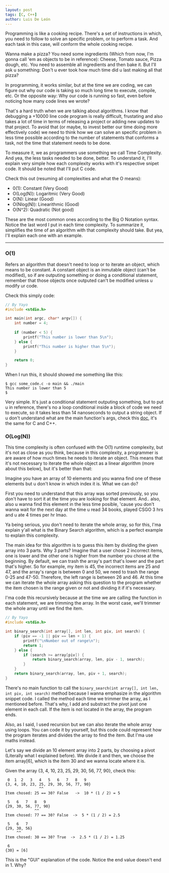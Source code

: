 ```yaml
---
layout: post
tags: [C, C++]
author: Luis De León
---
```



Programming is like a cooking recipe. There's a set of instructions in which, you need to follow to solve an specific problem, or to perform a task. And each task in this case, will conform the whole cooking recipe. 

Wanna make a pizza? You need some ingredients (Which from now, I'm gonna call 'em as objects to be in reference): Cheese, Tomato sauce, Pizza dough, etc. You need to assemble all ingredients and then bake it. But I'll ask u something: Don't u ever took how much time did u last making all that pizza? 

In programming, it works similar, but at the time we are coding, we can figure out why our code is taking so much long time to execute, compile, etc. Or the opposite way: Why our code is running so fast, even before noticing how many code lines we wrote?

That's a hard truth when we are talking about algorithms. I know that debugging a +10000 line code program is really difficult, frustating and also takes a lot of time in terms of releasing a project or adding new updates to that project. To avoid that (or maybe, to invest better our time doing more effectively code) we need to think how we can solve an specific problem in less time possible according to the number of statements that conforms a task, not the time that statement needs to be done.  

To measure it, we as programmers use something we call Time Complexity. And yea, the less tasks needed to be done, better. To understand it, I'll explain very simple how each complexity works with it's respective snipet code. It should be noted that I'll put C code. 

Check this out (resuming all complexities and what the O means):
- 0(1): Constant (Very Good)
- O(Log(N)): Logaritmic (Very Good)
- O(N): Linear (Good)
- O(Nlog(N)): Linearithmic (Good)
- O(N^2): Quadratic (Not good)

These are the most common ones according to the Big O Notation syntax. Notice the last word I put in each time complexity. To summarize it, simplifies the time of an algorithm with that complexity should take. But yea, I'll explain each one with an example. 

* * *

### O(1)

Refers an algorithm that doesn't need to loop or to iterate an object, which means to be constant. A constant object is an inmutable object (can't be modified), so if are outputing something or doing a conditional statement, remember that those objects once outputed can't be modified unless u modify ur code. 

Check this simply code:

```c
// By Yayo
#include <stdio.h>

int main(int argc, char* argv[]) {
    int number = 4;
    
    if (number < 5) {
        printf("This number is lower than 5\n");
    } else {
        printf("This number is higher than 5\n");
    }

    return 0;
}
```
When I run this, it should showed me something like this: 

```
$ gcc some_code.c -o main && ./main
This number is lower than 5
$
```

Very simple. It's just a conditional statement outputing something, but to put u in reference, there's no a loop conditional inside a block of code we need to execute, so it takes less than 14 nanoseconds to output a string object. If u don't understand what are the main function's args, check this [doc](https://linuxhint.com/argc-argv-cpp/), it's the same for C and C++. 


### O(Log(N))

This time complexity is often confused with the O(1) runtime complexity, but it's not as close as you think, because in this complexity, a programmer is are aware of how much times he needs to iterate an object. This means that it's not necessary to iterate the whole object as a linear algorithm (more about this below), but it's better than that:

Imagine you have an array of 10 elements and you wanna find one of these elements but u don't know in which index it is. What we can do? 

First you need to understand that this array was sorted previously, so you don't have to sort it at the time you are looking for that element. And.. also, also u wanna find this element in the less time posible, 'cause you don't wanna wait for the next day at the time u read 34 books, played CSGO 3 hrs and u ate 4 times per hr lmao. 

Ya being serious, you don't need to iterate the whole array, so for this, I'ma explain y'all what is the Binary Search algorithm, which is a perfect example to explain this complexity. 

The main idea for this algorithm is to guess this item by dividing the given array into 3 parts. Why 3 parts? Imagine that a user chose 2 incorrect items, one is lower and the other one is higher from the number you chose at the beginning. By default, we can trash the array's part that's lower and the part that's higher. So for example, my item is 45, the incorrect items are 25 and 47, and the array's range is between 0 and 50, we need to trash the range 0-25 and 47-50. Therefore, the left range is between 26 and 46. At this time we can iterate the whole array asking this question to the program whether the item chosen is the range given or not and dividing it if it's necessary. 

I'ma code this recursively because at the time we are calling the function in each statement, we are trimming the array. In the worst case, we'll trimmer the whole array until we find the item. 

```c
// By Yayo
#include <stdio.h>

int binary_search(int array[], int len, int piv, int search) {
    if (piv == -1 || piv == len + 1) {
        printf("\nNumber out of range\n");
        return 1;
    } else {
        if (search >= array[piv]) {
            return binary_search(array, len, piv - 1, search);
        }
    }
    return binary_search(array, len, piv + 1, search);
}

```

There's no main function to call the ```binary_search(int array[], int len, int piv, int search)``` method because I wanna emphasize in the algorithm snippet code. I called the method each time we trimmer the array, as I mentioned before. That's why, I add and substract the pivot just one element in each call. If the item is not located in the array, the program ends. 

Also, as I said, I used recursion but we can also iterate the whole array using loops. You can code it by yourself, but this code could represent how the program iterates and divides the array to find the item. But I'ma use maths instead. 

Let's say we divide an 10 element array into 2 parts, by choosing a pivot (Literally what I explained before). We divide it and then, we choose the item array[6], which is the item 30 and we wanna locate where it is. 

Given the array {3, 4, 10, 23, 25, 29, 30, 56, 77, 90}, check this: 

```
 0  1  2   3   4   5   6   7   8   9
{3, 4, 10, 23, 25, 29, 30, 56, 77, 90} 
               ^^
Item chosed: 25 == 30? False   ->  10 * (1 / 2) = 5 

 5   6   7   8   9
{29, 30, 56, 77, 90}
             ^^
Item chosed: 77 == 30? False  ->  5 * (1 / 2) = 2.5 

 5   6   7
{29, 30, 56}
     ^^
Item chosed: 30 == 30? True  ->  2.5 * (1 / 2) = 1.25 

 6
{30} = [6]
```

This is the "GUI" explanation of the code. Notice the end value doesn't end in 1. Why?
